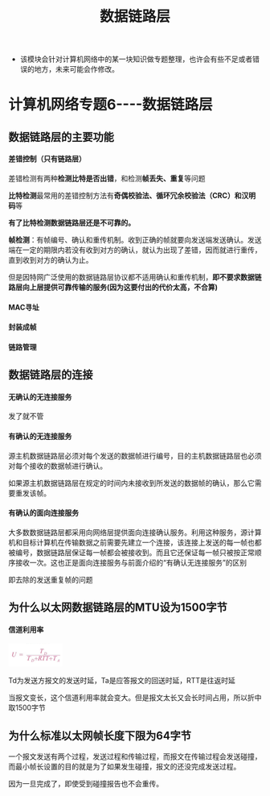 ﻿---
layout: post
title:  "数据链路层"
data: 星期五, 20. 三月 2020 09:28上午 
categories: 计算机网络
tags: 专题
---
* 该模块会针对计算机网络中的某一块知识做专题整理，也许会有些不足或者错误的地方，未来可能会作修改。

# 计算机网络专题6----数据链路层

## 数据链路层的主要功能

#### 差错控制（只有链路层）

差错检测有两种**检测比特是否出错**，和检测**帧丢失、重复**等问题

**比特检测**最常用的差错控制方法有**奇偶校验法、循环冗余校验法（CRC）和汉明码**等

**有了比特检测数据链路层还是不可靠的。**

**帧检测**：有帧编号、确认和重传机制。收到正确的帧就要向发送端发送确认。发送端在一定的期限内若没有收到对方的确认，就认为出现了差错，因而就进行重传，直到收到对方的确认为止。  

但是因特网广泛使用的数据链路层协议都不适用确认和重传机制，**即不要求数据链路层向上层提供可靠传输的服务(因为这要付出的代价太高，不合算)**

#### MAC寻址

#### 封装成帧

#### 链路管理


## 数据链路层的连接

#### 无确认的无连接服务
发了就不管
#### 有确认的无连接服务
源主机数据链路层必须对每个发送的数据帧进行编号，目的主机数据链路层也必须对每个接收的数据帧进行确认。

如果源主机数据链路层在规定的时间内未接收到所发送的数据帧的确认，那么它需要重发该帧。 
#### 有确认的面向连接服务
大多数数据链路层都采用向网络层提供面向连接确认服务。利用这种服务，源计算机和目标计算机在传输数据之前需要先建立一个连接，该连接上发送的每一帧也都被编号，数据链路层保证每一帧都会被接收到。而且它还保证每一帧只被按正常顺序接收一次。这也正是面向连接服务与前面介绍的“有确认无连接服务”的区别

即去除的发送重复帧的问题



## 为什么以太网数据链路层的MTU设为1500字节

#### 信道利用率
![](imgs/20200323-224237.png)

Td为发送方报文的发送时延，Ta是应答报文的回送时延，RTT是往返时延

当报文变长，这个信道利用率就会变大。但是报文太长又会长时间占用，所以折中取1500字节

## 为什么标准以太网帧长度下限为64字节
一个报文发送有两个过程，发送过程和传输过程，而报文在传输过程会发送碰撞，而最小帧长设置的目的就是为了如果发生碰撞，报文的还没完成发送过程。

因为一旦完成了，即使受到碰撞报告也不会重传。





